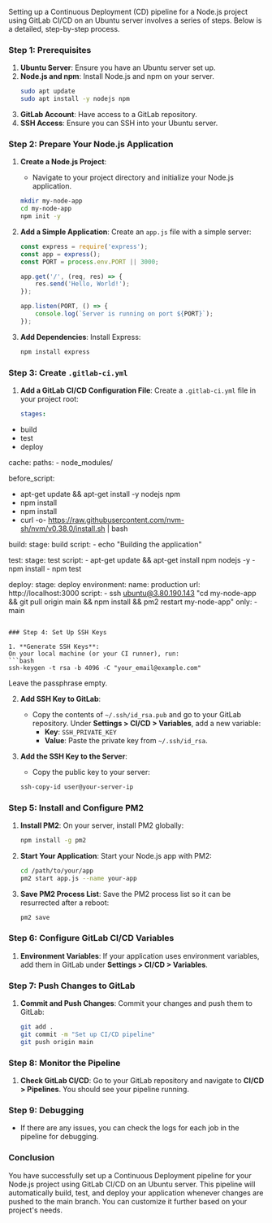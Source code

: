 
Setting up a Continuous Deployment (CD) pipeline for a Node.js project using GitLab CI/CD on an Ubuntu server involves a series of steps. Below is a detailed, step-by-step process.

### Step 1: Prerequisites

1. **Ubuntu Server**: Ensure you have an Ubuntu server set up.
2. **Node.js and npm**: Install Node.js and npm on your server.
   ```bash
   sudo apt update
   sudo apt install -y nodejs npm
   ```
3. **GitLab Account**: Have access to a GitLab repository.
4. **SSH Access**: Ensure you can SSH into your Ubuntu server.

### Step 2: Prepare Your Node.js Application

1. **Create a Node.js Project**:
   - Navigate to your project directory and initialize your Node.js application.
   ```bash
   mkdir my-node-app
   cd my-node-app
   npm init -y
   ```

2. **Add a Simple Application**:
   Create an `app.js` file with a simple server:
   ```javascript
   const express = require('express');
   const app = express();
   const PORT = process.env.PORT || 3000;

   app.get('/', (req, res) => {
       res.send('Hello, World!');
   });

   app.listen(PORT, () => {
       console.log(`Server is running on port ${PORT}`);
   });
   ```

3. **Add Dependencies**:
   Install Express:
   ```bash
   npm install express
   ```

### Step 3: Create `.gitlab-ci.yml`

1. **Add a GitLab CI/CD Configuration File**:
   Create a `.gitlab-ci.yml` file in your project root:
   ```yaml
   stages:
  - build
  - test
  - deploy

cache:
  paths:
    - node_modules/

before_script:
  - apt-get update && apt-get install -y nodejs npm
  - npm install
  - npm install
  - curl -o- https://raw.githubusercontent.com/nvm-sh/nvm/v0.38.0/install.sh | bash

build:
  stage: build
  script:
    - echo "Building the application"

test:
  stage: test
  script:
    - apt-get update && apt-get install npm nodejs -y
    - npm install
    - npm test

deploy:
  stage: deploy
  environment:
    name: production
    url: http://localhost:3000
  script:
    - ssh ubuntu@3.80.190.143 "cd my-node-app && git pull origin main && npm install && pm2 restart my-node-app"
  only:
    - main
   ```

### Step 4: Set Up SSH Keys

1. **Generate SSH Keys**:
   On your local machine (or your CI runner), run:
   ```bash
   ssh-keygen -t rsa -b 4096 -C "your_email@example.com"
   ```
   Leave the passphrase empty.

2. **Add SSH Key to GitLab**:
   - Copy the contents of `~/.ssh/id_rsa.pub` and go to your GitLab repository. Under **Settings > CI/CD > Variables**, add a new variable:
     - **Key**: `SSH_PRIVATE_KEY`
     - **Value**: Paste the private key from `~/.ssh/id_rsa`.

3. **Add the SSH Key to the Server**:
   - Copy the public key to your server:
   ```bash
   ssh-copy-id user@your-server-ip
   ```

### Step 5: Install and Configure PM2

1. **Install PM2**:
   On your server, install PM2 globally:
   ```bash
   npm install -g pm2
   ```

2. **Start Your Application**:
   Start your Node.js app with PM2:
   ```bash
   cd /path/to/your/app
   pm2 start app.js --name your-app
   ```

3. **Save PM2 Process List**:
   Save the PM2 process list so it can be resurrected after a reboot:
   ```bash
   pm2 save
   ```

### Step 6: Configure GitLab CI/CD Variables

1. **Environment Variables**:
   If your application uses environment variables, add them in GitLab under **Settings > CI/CD > Variables**.

### Step 7: Push Changes to GitLab

1. **Commit and Push Changes**:
   Commit your changes and push them to GitLab:
   ```bash
   git add .
   git commit -m "Set up CI/CD pipeline"
   git push origin main
   ```

### Step 8: Monitor the Pipeline

1. **Check GitLab CI/CD**:
   Go to your GitLab repository and navigate to **CI/CD > Pipelines**. You should see your pipeline running.

### Step 9: Debugging

- If there are any issues, you can check the logs for each job in the pipeline for debugging.

### Conclusion

You have successfully set up a Continuous Deployment pipeline for your Node.js project using GitLab CI/CD on an Ubuntu server. This pipeline will automatically build, test, and deploy your application whenever changes are pushed to the main branch. You can customize it further based on your project's needs.
